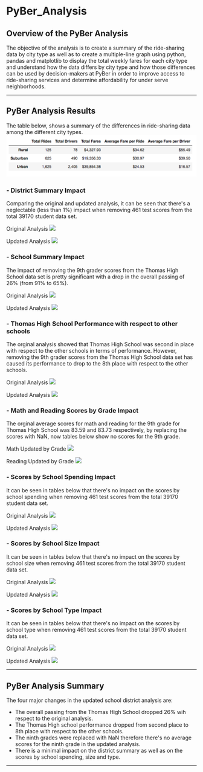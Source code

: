 # PyBer_Analysis

## Overview of the PyBer Analysis

The objective of the analysis is to create a summary of the ride-sharing data by city type as well as to create a multiple-line graph using python, pandas and matplotlib to display the total weekly fares for each city type and understand how the data differs by city type and how those differences can be used by decision-makers at PyBer in order to improve access to ride-sharing services and determine affordability for under serve neighborhoods.


---
## PyBer Analysis Results

The table below, shows a summary of the differences in ride-sharing data among the different city types.
![](analysis/Pyber_Summary_by_City.png)

### - District Summary Impact

  Comparing the original and updated analysis, it can be seen that there's a neglectable (less than 1%) impact when removing 461 test scores from the    total 39170 student data set.  

  Original Analysis 
![](Images/School_District_Original_Analysis.png)

  Updated Analysis
![](Images/School_District_Updated_Analysis.png)


	
### - School Summary Impact

  The impact of removing the 9th grader scores from the Thomas High School data set is pretty significant with a drop in the overall passing of 26% (from 91% to 65%).
  
  Original Analysis 
![](Images/School_Summary_Original.png)

  Updated Analysis
![](Images/School_Summary_Updated.png)


### - Thomas High School Performance with respect to other schools

  The orginal analysis showed that Thomas High School was second in place with respect to the other schools in terms of performance. However, removing the 9th grader scores from the Thomas High School data set has caused its performance to drop to the 8th place with respect to the other schools.
  
  Original Analysis 
![](Images/THS_Performance_Original.png)

  Updated Analysis
![](Images/THS_Performance_Updated.png)



### - Math and Reading Scores by Grade Impact

  The orginal average scores for math and reading for the 9th grade for Thomas High School was 83.59 and 83.73 respectively, by replacing the scores with NaN, now tables below show no scores for the 9th grade. 
  
  Math Updated by Grade 
![](Images/Math_by_Grade_Updated.png)

  Reading Updated by Grade
![](Images/Reading_by_Grade_Updated.png)


### - Scores by School Spending Impact

  It can be seen in tables below that there's no impact on the scores by school spending when removing 461 test scores from the total 39170 student data set.  

  Original Analysis 
![](Images/Spending_by_School_Original.png)

  Updated Analysis
![](Images/Spending_by_School_Updated.png)

### - Scores by School Size Impact

  It can be seen in tables below that there's no impact on the scores by school size when removing 461 test scores from the total 39170 student data set.  

  Original Analysis 
![](Images/School_Size_Original.png)

  Updated Analysis
![](Images/School_Size_Updated.png)


### - Scores by School Type Impact
 
  It can be seen in tables below that there's no impact on the scores by school type when removing 461 test scores from the total 39170 student data set.  

  Original Analysis 
![](Images/School_Type_Original.png)

  Updated Analysis
![](Images/School_Type_Updated.png)


---
## PyBer Analysis Summary

The four major changes in the updated school district analysis are: 
* The overall passing from the Thomas High School dropped 26% wih respect to the original analysis.
* The Thomas High school performance dropped from second place to 8th place with respect to the other schools.
* The ninth grades were replaced with NaN therefore there's no average scores for the ninth grade in the updated analysis.
* There is a minimal impact on the district summary as well as on the scores by school spending, size and type.


---
